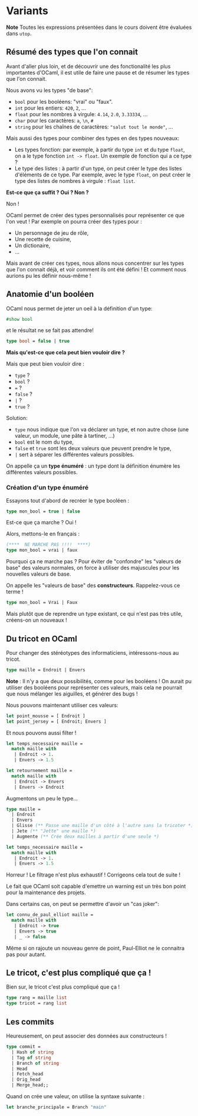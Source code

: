 # Variants

**Note** Toutes les expressions présentées dans le cours doivent être évaluées
dans `utop`.

## Résumé des types que l'on connait

Avant d'aller plus loin, et de découvrir une des fonctionalité les plus
importantes d'OCaml, il est utile de faire une pause et de résumer les types que
l'on connait.

Nous avons vu les types "de base":
- `bool` pour les booléens: "vrai" ou "faux".
- `int` pour les entiers: `420`, `2`, ...
- `float` pour les nombres à virgule: `4.14`, `2.0`, `3.33334`, ...
- `char` pour les caractères: `a`, `\n`, `#`
- `string` pour les chaînes de caractères: `"salut tout le monde"`, ...

Mais aussi des types pour combiner des types en des types nouveaux:
- Les types fonction: par exemple, à partir du type `int` et du type `float`, on
  a le type fonction `int -> float`. Un exemple de fonction qui a ce type ?
- Le type des listes : à partir d'un type, on peut créer le type des listes
  d'éléments de ce type. Par exemple, avec le type `float`, on peut créer le
  type des listes de nombres à virgule : `float list`.

**Est-ce que ça suffit ? Oui ? Non ?**

Non !

OCaml permet de créer des types personnalisés pour représenter ce que l'on veut
! Par exemple on pourra créer des types pour :
- Un personnage de jeu de rôle,
- Une recette de cuisine,
- Un dictionaire,
- ...

Mais avant de créer ces types, nous allons nous concentrer sur les types que
l'on connait déjà, et voir comment ils ont été défini ! Et comment nous aurions
pu les définir nous-même !

## Anatomie d'un booléen

OCaml nous permet de jeter un oeil à la définition d'un type:

```ocaml
#show bool
```

et le résultat ne se fait pas attendre!

```ocaml
type bool = false | true
```

**Mais qu'est-ce que cela peut bien vouloir dire ?**

Mais que peut bien vouloir dire :
- `type` ?
- `bool` ?
- `=` ?
- `false` ?
- `|` ?
- `true` ?

Solution:
- `type` nous indique que l'on va déclarer un type, et non autre chose (une
  valeur, un module, une pâte à tartiner, ...)
- `bool` est le nom du type,
- `false` et `true` sont les deux valeurs que peuvent prendre le type,
- `|` sert à séparer les différentes valeurs possibles.

On appelle ça un **type énuméré** : un type dont la définition énumère les
différentes valeurs possibles.

### Création d'un type énuméré

Essayons tout d'abord de recréer le type booléen :

```ocaml
type mon_bool = true | false
```
Est-ce que ça marche ? Oui !

Alors, mettons-le en français :

```ocaml
(****  NE MARCHE PAS !!!!  ****)
type mon_bool = vrai | faux
```

Pourquoi ça ne marche pas ? Pour éviter de "confondre" les "valeurs de base" des
valeurs normales, on force à utiliser des majuscules pour les nouvelles valeurs
de base.

On appelle les "valeurs de base" des **constructeurs**. Rappelez-vous ce terme !

```ocaml
type mon_bool = Vrai | Faux
```

Mais plutôt que de reprendre un type existant, ce qui n'est pas très utile,
créens-on un nouveaux !

## Du tricot en OCaml

Pour changer des stéréotypes des informaticiens, intéressons-nous au tricot.

```ocaml
type maille = Endroit | Envers
```

**Note** : Il n'y a que deux possibilités, comme pour les booléens ! On aurait
pu utiliser des booléens pour représenter ces valeurs, mais cela ne pourrait que
nous mélanger les aiguilles, et générer des bugs !

Nous pouvons maintenant utiliser ces valeurs:

```ocaml
let point_mousse = [ Endroit ]
let point_jersey = [ Endroit; Envers ]
```

Et nous pouvons aussi filter !

```ocaml
let temps_necessaire maille =
  match maille with
   | Endroit -> 1.
   | Envers -> 1.5

let retournement maille =
  match maille with
   | Endroit -> Envers
   | Envers -> Endroit
```

Augmentons un peu le type...

```ocaml
type maille =
  | Endroit
  | Envers
  | Glisse (** Passe une maille d'un côté à l'autre sans la tricoter *)
  | Jete (** "Jette" une maille *)
  | Augmente (** Crée deux mailles à partir d'une seule *)

let temps_necessaire maille =
  match maille with
   | Endroit -> 1.
   | Envers -> 1.5
```

Horreur ! Le filtrage n'est plus exhaustif ! Corrigeons cela tout de suite !

Le fait que OCaml soit capable d'emettre un warning est un très bon point pour
la maintenance des projets.

Dans certains cas, on peut se permettre d'avoir un "cas joker":

```ocaml
let connu_de_paul_elliot maille =
  match maille with
   | Endroit -> true
   | Envers -> true
   | _ -> false
```

Même si on rajoute un nouveau genre de point, Paul-Elliot ne le connaitra pas
pour autant.

## Le tricot, c'est plus compliqué que ça !

Bien sur, le tricot c'est plus compliqué que ça !

```ocaml
type rang = maille list
type tricot = rang list
```

## Les commits

Heureusement, on peut associer des données aux constructeurs !

```ocaml
type commit =
  | Hash of string
  | Tag of string
  | Branch of string
  | Head
  | Fetch_head
  | Orig_head
  | Merge_head;;
```

Quand on crée une valeur, on utilise la syntaxe suivante :

```ocaml
let branche_principale = Branch "main"
```
